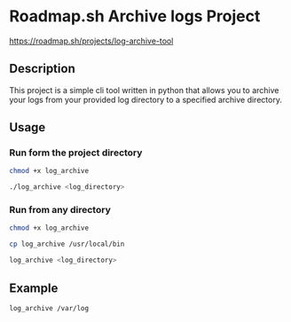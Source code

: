 # Roadmap.sh Archive logs Project

https://roadmap.sh/projects/log-archive-tool

## Description

This project is a simple cli tool written in python that allows you to archive your logs from your provided log directory to a specified archive directory. 

## Usage


### Run form the project directory

```bash
chmod +x log_archive
```

```bash
./log_archive <log_directory>
```

### Run from any directory

```bash
chmod +x log_archive
```

```bash
cp log_archive /usr/local/bin
```

```bash
log_archive <log_directory>
```

## Example

```bash
log_archive /var/log
```